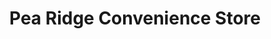 ---
title: "Pea Ridge Convenience Store"
url: /roper/pea-ridge-convenience-store/
shop: Lebensmittel
---